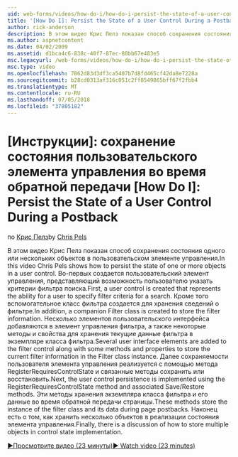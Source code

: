```yaml
---
uid: web-forms/videos/how-do-i/how-do-i-persist-the-state-of-a-user-control-during-a-postback
title: '[How Do I]: Persist the State of a User Control During a Postback | Microsoft Docs'
author: rick-anderson
description: В этом видео Крис Пелз показан способ сохранения состояния одного или нескольких объектов в пользовательском элементе управления. Во-первых создается пользовательский элемент управления, представляющий слышали...
ms.author: aspnetcontent
ms.date: 04/02/2009
ms.assetid: d1bca4c6-838c-40f7-87ec-80bb67e483e5
msc.legacyurl: /web-forms/videos/how-do-i/how-do-i-persist-the-state-of-a-user-control-during-a-postback
msc.type: video
ms.openlocfilehash: 7862d83d3df3ca5407b7d8fd465cf42da8e7228a
ms.sourcegitcommit: b28cd0313af316c051c2ff8549865bff67f2fbb4
ms.translationtype: MT
ms.contentlocale: ru-RU
ms.lasthandoff: 07/05/2018
ms.locfileid: "37805182"
---
```

<a name="how-do-i-persist-the-state-of-a-user-control-during-a-postback"></a>[Инструкции]: сохранение состояния пользовательского элемента управления во время обратной передачи
[How Do I]: Persist the State of a User Control During a Postback
====================
<span data-ttu-id="1450b-104">по [Крис Пелз](https://twitter.com/chrispels)</span><span class="sxs-lookup"><span data-stu-id="1450b-104">by [Chris Pels](https://twitter.com/chrispels)</span></span>

<span data-ttu-id="1450b-105">В этом видео Крис Пелз показан способ сохранения состояния одного или нескольких объектов в пользовательском элементе управления.</span><span class="sxs-lookup"><span data-stu-id="1450b-105">In this video Chris Pels shows how to persist the state of one or more objects in a user control.</span></span> <span data-ttu-id="1450b-106">Во-первых создается пользовательский элемент управления, представляющий возможность пользователю указать критерии фильтра поиска.</span><span class="sxs-lookup"><span data-stu-id="1450b-106">First, a user control is created that represents the ability for a user to specify filter criteria for a search.</span></span> <span data-ttu-id="1450b-107">Кроме того вспомогательное класс фильтра создается для хранения сведений о фильтре.</span><span class="sxs-lookup"><span data-stu-id="1450b-107">In addition, a companion Filter class is created to store the filter information.</span></span> <span data-ttu-id="1450b-108">Несколько элементов пользовательского интерфейса добавляются в элемент управления фильтра, а также некоторые методы и свойства для хранения текущие данные фильтра в экземпляре класса фильтра.</span><span class="sxs-lookup"><span data-stu-id="1450b-108">Several user interface elements are added to the filter control along with some methods and properties to store the current filter information in the Filter class instance.</span></span> <span data-ttu-id="1450b-109">Далее сохраняемости пользователя элемента управления реализуется с помощью метода RegisterRequiresControlState и связанные методы сохранить или восстановить.</span><span class="sxs-lookup"><span data-stu-id="1450b-109">Next, the user control persistence is implemented using the RegisterRequiresControlState method and associated Save/Restore methods.</span></span> <span data-ttu-id="1450b-110">Эти методы хранения экземпляра класса фильтра и его данные во время обратной передачи страницы.</span><span class="sxs-lookup"><span data-stu-id="1450b-110">These methods store the instance of the filter class and its data during page postbacks.</span></span> <span data-ttu-id="1450b-111">Наконец есть о том, как хранить несколько объектов в реализации состояния элемента управления.</span><span class="sxs-lookup"><span data-stu-id="1450b-111">Finally, there is a discussion of how to store multiple objects in control state implementation.</span></span>

[<span data-ttu-id="1450b-112">&#9654;Просмотрите видео (23 минуты)</span><span class="sxs-lookup"><span data-stu-id="1450b-112">&#9654; Watch video (23 minutes)</span></span>](https://channel9.msdn.com/Blogs/ASP-NET-Site-Videos/how-do-i-persist-the-state-of-a-user-control-during-a-postback)
